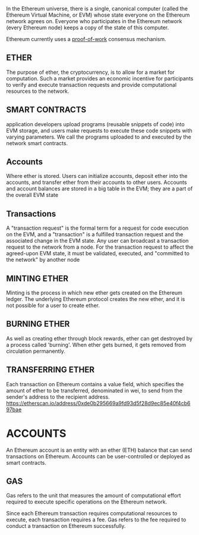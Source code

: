 In the Ethereum universe, there is a single, canonical computer (called the Ethereum Virtual Machine, or EVM) whose state everyone on the Ethereum network agrees on. Everyone who participates in the Ethereum network (every Ethereum node) keeps a copy of the state of this computer.

Ethereum currently uses a [proof-of-work](https://ethereum.org/en/developers/docs/consensus-mechanisms/pow/) consensus mechanism.

## ETHER
The purpose of ether, the cryptocurrency, is to allow for a market for computation. Such a market provides an economic incentive for participants to verify and execute transaction requests and provide computational resources to the network.


## SMART CONTRACTS
application developers upload programs (reusable snippets of code) into EVM storage, and users make requests to execute these code snippets with varying parameters. We call the programs uploaded to and executed by the network smart contracts.


## Accounts
Where ether is stored. Users can initialize accounts, deposit ether into the accounts, and transfer ether from their accounts to other users. Accounts and account balances are stored in a big table in the EVM; they are a part of the overall EVM state

## Transactions
A "transaction request" is the formal term for a request for code execution on the EVM, and a "transaction" is a fulfilled transaction request and the associated change in the EVM state. Any user can broadcast a transaction request to the network from a node. For the transaction request to affect the agreed-upon EVM state, it must be validated, executed, and "committed to the network" by another node


## MINTING ETHER
Minting is the process in which new ether gets created on the Ethereum ledger. The underlying Ethereum protocol creates the new ether, and it is not possible for a user to create ether.

## BURNING ETHER
As well as creating ether through block rewards, ether can get destroyed by a process called 'burning'. When ether gets burned, it gets removed from circulation permanently.

## TRANSFERRING ETHER
Each transaction on Ethereum contains a value field, which specifies the amount of ether to be transferred, denominated in wei, to send from the sender's address to the recipient address.
https://etherscan.io/address/0xde0b295669a9fd93d5f28d9ec85e40f4cb697bae

# ACCOUNTS
An Ethereum account is an entity with an ether (ETH) balance that can send transactions on Ethereum. Accounts can be user-controlled or deployed as smart contracts.


## GAS

Gas refers to the unit that measures the amount of computational effort required to execute specific operations on the Ethereum network.

Since each Ethereum transaction requires computational resources to execute, each transaction requires a fee. Gas refers to the fee required to conduct a transaction on Ethereum successfully.
